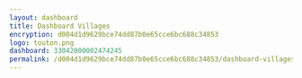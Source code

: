 ```yaml
---
layout: dashboard
title: Dashboard Villages
encryption: d004d1d9629bce74dd87b0e65cce6bc688c34853
logo: touton.png
dashboard: 33042000002474245
permalink: /d004d1d9629bce74dd87b0e65cce6bc688c34853/dashboard-villages/
---
```

